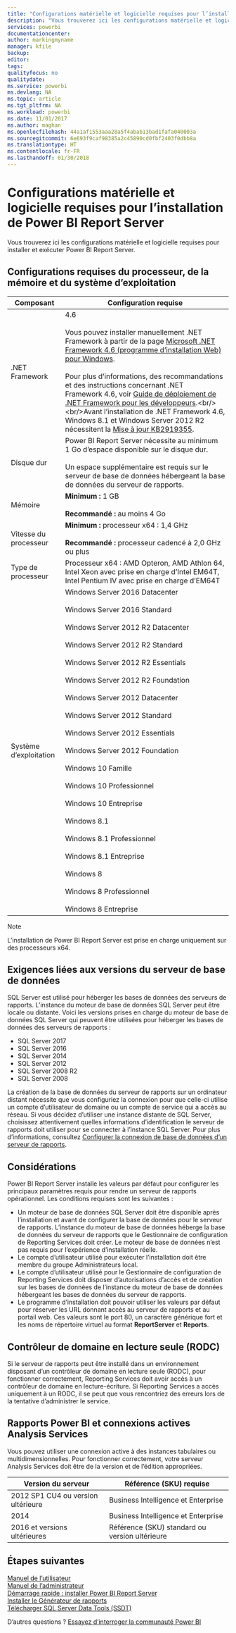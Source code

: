 ```yaml
---
title: "Configurations matérielle et logicielle requises pour l’installation de Power BI Report Server"
description: "Vous trouverez ici les configurations matérielle et logicielle requises pour installer et exécuter Power BI Report Server."
services: powerbi
documentationcenter: 
author: markingmyname
manager: kfile
backup: 
editor: 
tags: 
qualityfocus: no
qualitydate: 
ms.service: powerbi
ms.devlang: NA
ms.topic: article
ms.tgt_pltfrm: NA
ms.workload: powerbi
ms.date: 11/01/2017
ms.author: maghan
ms.openlocfilehash: 44a1af1553aaa28a5f4abab13bad1fafa040003a
ms.sourcegitcommit: 6e693f9caf98385a2c45890cd0fbf2403f0dbb8a
ms.translationtype: HT
ms.contentlocale: fr-FR
ms.lasthandoff: 01/30/2018
---
```

# <a name="hardware-and-software-requirements-for-installing-power-bi-report-server"></a>Configurations matérielle et logicielle requises pour l’installation de Power BI Report Server
Vous trouverez ici les configurations matérielle et logicielle requises pour installer et exécuter Power BI Report Server.

## <a name="processor-memory-and-operating-system-requirements"></a>Configurations requises du processeur, de la mémoire et du système d’exploitation
| Composant | Configuration requise |
| --- | --- |
| .NET Framework |4.6<br><br>Vous pouvez installer manuellement .NET Framework à partir de la page [Microsoft .NET Framework 4.6 (programme d’installation Web) pour Windows](http://support.microsoft.com/kb/3045560).<br/><br/> Pour plus d’informations, des recommandations et des instructions concernant .NET Framework 4.6, voir [Guide de déploiement de .NET Framework pour les développeurs](http://msdn.microsoft.com/library/ee942965\(v=vs.110\).aspx).<br/><br/>Avant l’installation de .NET Framework 4.6, Windows 8.1 et Windows Server 2012 R2 nécessitent la [Mise à jour KB2919355](http://support.microsoft.com/kb/2919355). |
| Disque dur |Power BI Report Server nécessite au minimum 1 Go d’espace disponible sur le disque dur.<br><br>Un espace supplémentaire est requis sur le serveur de base de données hébergeant la base de données du serveur de rapports. |
| Mémoire |**Minimum :** 1 GB<br/><br/> **Recommandé :** au moins 4 Go |
| Vitesse du processeur |**Minimum :** processeur x64 : 1,4 GHz<br/><br/> **Recommandé :** processeur cadencé à 2,0 GHz ou plus |
| Type de processeur |Processeur x64 : AMD Opteron, AMD Athlon 64, Intel Xeon avec prise en charge d’Intel EM64T, Intel Pentium IV avec prise en charge d’EM64T |
| Système d’exploitation |Windows Server 2016 Datacenter<br><br>Windows Server 2016 Standard<br><br>Windows Server 2012 R2 Datacenter<br><br>Windows Server 2012 R2 Standard<br><br>Windows Server 2012 R2 Essentials<br><br>Windows Server 2012 R2 Foundation<br><br>Windows Server 2012 Datacenter<br><br>Windows Server 2012 Standard<br><br>Windows Server 2012 Essentials<br><br>Windows Server 2012 Foundation<br><br>Windows 10 Famille<br><br>Windows 10 Professionnel<br><br>Windows 10 Entreprise<br><br>Windows 8.1<br><br>Windows 8.1 Professionnel<br><br>Windows 8.1 Entreprise<br><br>Windows 8<br><br>Windows 8 Professionnel<br><br>Windows 8 Entreprise |

> [!NOTE]
> L’installation de Power BI Report Server est prise en charge uniquement sur des processeurs x64.
> 
> 

## <a name="database-server-version-requirements"></a>Exigences liées aux versions du serveur de base de données
SQL Server est utilisé pour héberger les bases de données des serveurs de rapports. L’instance du moteur de base de données SQL Server peut être locale ou distante. Voici les versions prises en charge du moteur de base de données SQL Server qui peuvent être utilisées pour héberger les bases de données des serveurs de rapports :

* SQL Server 2017
* SQL Server 2016
* SQL Server 2014
* SQL Server 2012
* SQL Server 2008 R2
* SQL Server 2008

La création de la base de données du serveur de rapports sur un ordinateur distant nécessite que vous configuriez la connexion pour que celle-ci utilise un compte d’utilisateur de domaine ou un compte de service qui a accès au réseau. Si vous décidez d’utiliser une instance distante de SQL Server, choisissez attentivement quelles informations d’identification le serveur de rapports doit utiliser pour se connecter à l’instance SQL Server. Pour plus d’informations, consultez [Configurer la connexion de base de données d’un serveur de rapports](https://docs.microsoft.com/sql/reporting-services/install-windows/configure-a-report-server-database-connection-ssrs-configuration-manager).

## <a name="considerations"></a>Considérations
Power BI Report Server installe les valeurs par défaut pour configurer les principaux paramètres requis pour rendre un serveur de rapports opérationnel. Les conditions requises sont les suivantes :

* Un moteur de base de données SQL Server doit être disponible après l’installation et avant de configurer la base de données pour le serveur de rapports. L’instance du moteur de base de données héberge la base de données du serveur de rapports que le Gestionnaire de configuration de Reporting Services doit créer. Le moteur de base de données n’est pas requis pour l’expérience d’installation réelle.
* Le compte d’utilisateur utilisé pour exécuter l’installation doit être membre du groupe Administrateurs local.
* Le compte d’utilisateur utilisé pour le Gestionnaire de configuration de Reporting Services doit disposer d’autorisations d’accès et de création sur les bases de données de l’instance du moteur de base de données hébergeant les bases de données du serveur de rapports.
* Le programme d’installation doit pouvoir utiliser les valeurs par défaut pour réserver les URL donnant accès au serveur de rapports et au portail web. Ces valeurs sont le port 80, un caractère générique fort et les noms de répertoire virtuel au format **ReportServer** et **Reports**.

## <a name="read-only-domain-controller-rodc"></a>Contrôleur de domaine en lecture seule (RODC)
 Si le serveur de rapports peut être installé dans un environnement disposant d’un contrôleur de domaine en lecture seule (RODC), pour fonctionner correctement, Reporting Services doit avoir accès à un contrôleur de domaine en lecture-écriture. Si Reporting Services a accès uniquement à un RODC, il se peut que vous rencontriez des erreurs lors de la tentative d’administrer le service.

## <a name="power-bi-reports-and-analysis-services-live-connections"></a>Rapports Power BI et connexions actives Analysis Services
Vous pouvez utiliser une connexion active à des instances tabulaires ou multidimensionnelles. Pour fonctionner correctement, votre serveur Analysis Services doit être de la version et de l’édition appropriées.

| **Version du serveur** | **Référence (SKU) requise** |
| --- | --- |
| 2012 SP1 CU4 ou version ultérieure |Business Intelligence et Enterprise |
| 2014 |Business Intelligence et Enterprise |
| 2016 et versions ultérieures |Référence (SKU) standard ou version ultérieure |

## <a name="next-steps"></a>Étapes suivantes
[Manuel de l’utilisateur](user-handbook-overview.md)  
[Manuel de l’administrateur](admin-handbook-overview.md)  
[Démarrage rapide : installer Power BI Report Server](quickstart-install-report-server.md)  
[Installer le Générateur de rapports](https://docs.microsoft.com/sql/reporting-services/install-windows/install-report-builder)  
[Télécharger SQL Server Data Tools (SSDT)](http://go.microsoft.com/fwlink/?LinkID=616714)

D’autres questions ? [Essayez d’interroger la communauté Power BI](https://community.powerbi.com/)

